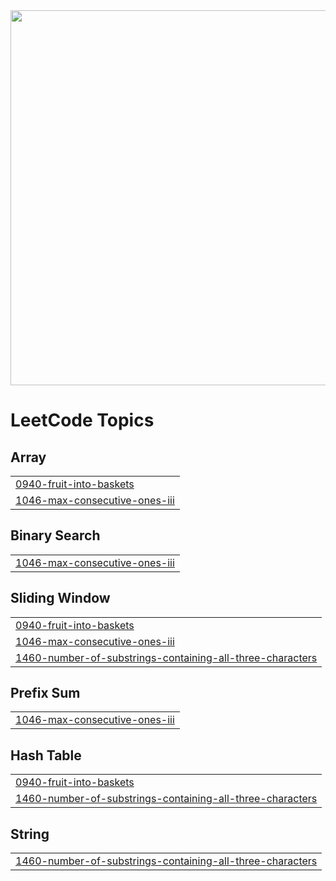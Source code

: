 <img src="https://readmecodegen.vercel.app/api/leetcode-stats/DSC_27?theme=gradient&acceptance=false&reputation=false" width="600" />

<!---LeetCode Topics Start-->
# LeetCode Topics
## Array
|  |
| ------- |
| [0940-fruit-into-baskets](https://github.com/DheerajSChauhan/dsc-is-coding-wooW-/tree/master/0940-fruit-into-baskets) |
| [1046-max-consecutive-ones-iii](https://github.com/DheerajSChauhan/dsc-is-coding-wooW-/tree/master/1046-max-consecutive-ones-iii) |
## Binary Search
|  |
| ------- |
| [1046-max-consecutive-ones-iii](https://github.com/DheerajSChauhan/dsc-is-coding-wooW-/tree/master/1046-max-consecutive-ones-iii) |
## Sliding Window
|  |
| ------- |
| [0940-fruit-into-baskets](https://github.com/DheerajSChauhan/dsc-is-coding-wooW-/tree/master/0940-fruit-into-baskets) |
| [1046-max-consecutive-ones-iii](https://github.com/DheerajSChauhan/dsc-is-coding-wooW-/tree/master/1046-max-consecutive-ones-iii) |
| [1460-number-of-substrings-containing-all-three-characters](https://github.com/DheerajSChauhan/dsc-is-coding-wooW-/tree/master/1460-number-of-substrings-containing-all-three-characters) |
## Prefix Sum
|  |
| ------- |
| [1046-max-consecutive-ones-iii](https://github.com/DheerajSChauhan/dsc-is-coding-wooW-/tree/master/1046-max-consecutive-ones-iii) |
## Hash Table
|  |
| ------- |
| [0940-fruit-into-baskets](https://github.com/DheerajSChauhan/dsc-is-coding-wooW-/tree/master/0940-fruit-into-baskets) |
| [1460-number-of-substrings-containing-all-three-characters](https://github.com/DheerajSChauhan/dsc-is-coding-wooW-/tree/master/1460-number-of-substrings-containing-all-three-characters) |
## String
|  |
| ------- |
| [1460-number-of-substrings-containing-all-three-characters](https://github.com/DheerajSChauhan/dsc-is-coding-wooW-/tree/master/1460-number-of-substrings-containing-all-three-characters) |
<!---LeetCode Topics End-->